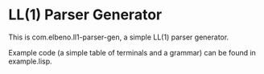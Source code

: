 LL(1) Parser Generator
======================

This is com.elbeno.ll1-parser-gen, a simple LL(1) parser generator.

Example code (a simple table of terminals and a grammar) can be found in example.lisp.
